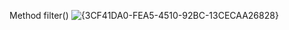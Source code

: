 Method filter() ![{3CF41DA0-FEA5-4510-92BC-13CECAA26828}](https://github.com/user-attachments/assets/0d20d442-3b2d-4698-bbe6-f0d55e93e10e)


